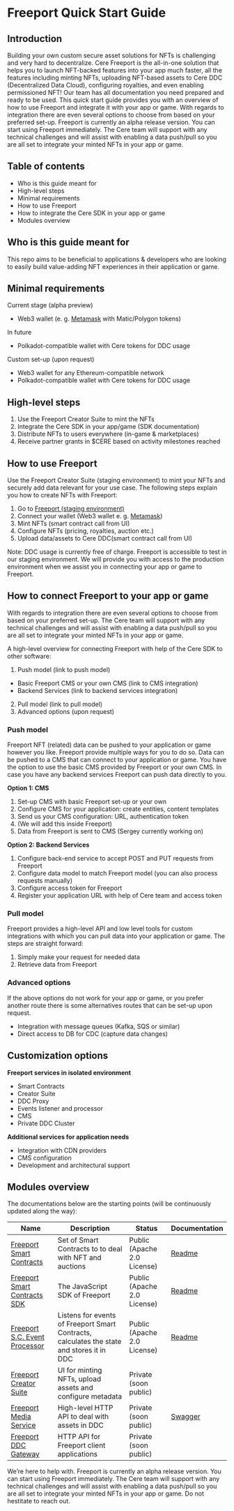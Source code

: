 # Freeport Quick Start Guide
## Introduction
Building your own custom secure asset solutions for NFTs is challenging and very hard to decentralize. Cere Freeport is the all-in-one solution that helps you to launch NFT-backed features into your app much faster, all the features including minting NFTs, uploading NFT-based assets to Cere DDC (Decentralized Data Cloud), configuring royalties, and even enabling permissioned NFT! Our team has all documentation you need prepared and ready to be used. This quick start guide provides you with an overview of how to use Freeport and integrate it with your app or game. With regards to integration there are even several options to choose from based on your preferred set-up. 
Freeport is currently an alpha release version. You can start using Freeport immediately. The Cere team will support with any technical challenges and will assist with enabling a data push/pull so you are all set to integrate your minted NFTs in your app or game. 

## Table of contents
* Who is this guide meant for
* High-level steps
* Minimal requirements
* How to use Freeport
* How to integrate the Cere SDK in your app or game
* Modules overview

## Who is this guide meant for
This repo aims to be beneficial to applications & developers who are looking to easily build value-adding NFT experiences in their application or game. 

## Minimal requirements
Current stage (alpha preview)

* Web3 wallet (e. g. [Metamask](https://metamask.io/) with Matic/Polygon tokens)

In future
* Polkadot-compatible wallet with Cere tokens for DDC usage

Custom set-up (upon request)
* Web3 wallet for any Ethereum-compatible network
* Polkadot-compatible wallet with Cere tokens for DDC usage


## High-level steps
1. Use the Freeport Creator Suite to mint the NFTs
2. Integrate the Cere SDK in your app/game (SDK documentation)
3. Distribute NFTs to users everywhere (in-game & marketplaces)
4. Receive partner grants in $CERE based on activity milestones reached

## How to use Freeport
Use the Freeport Creator Suite (staging environment) to mint your NFTs and securely add data relevant for your use case. The following steps explain you how to create NFTs with Freeport:
1. Go to [Freeport (staging environment)](https://davinci.stage.cere.network)  
2. Connect your wallet (Web3 wallet e. g. [Metamask](https://metamask.io/))
3. Mint NFTs (smart contract call from UI)
4. Configure NFTs (pricing, royalties, auction etc.)
5. Upload data/assets to Cere DDC(smart contract call from UI)

Note: DDC usage is currently free of charge. Freeport is accessible to test in our staging environment. We will provide you with access to the production environment when we assist you in connecting your app or game to Freeport. 

## How to connect Freeport to your app or game
With regards to integration there are even several options to choose from based on your preferred set-up. The Cere team will support with any technical challenges and will assist with enabling a data push/pull so you are all set to integrate your minted NFTs in your app or game. 

A high-level overview for connecting Freeport with help of the Cere SDK to other software:
1. Push model (link to push model)
* Basic Freeport CMS or your own CMS (link to CMS integration)
* Backend Services (link to backend services integration)
2. Pull model (link to pull model)
3. Advanced options (upon request)

### Push model
Freeport NFT (related) data can be pushed to your application or game however you like. Freeport provide multiple ways for you to do so. Data can be pushed to a CMS that can connect to your application or game. You have the option to use the basic CMS provided by Freeport or your own CMS. In case you have any backend services Freeport can push data directly to you.

**Option 1: CMS**
1. Set-up CMS with basic Freeport set-up or your own
2. Configure CMS for your application: create entities, content templates
3. Send us your CMS configuration: URL, authentication token
4. (We will add this inside Freeport)
5. Data from Freeport is sent to CMS (Sergey currently working on)

**Option 2: Backend Services**
1. Configure back-end service to accept POST and PUT requests from Freeport
2. Configure data model to match Freeport model (you can also process requests manually)
3. Configure access token for Freeport
4. Register your application URL with help of Cere team and access token

### Pull model
Freeport provides a high-level API and low level tools for custom integrations with which you can pull data into your application or game. The steps are straight forward:
1. Simply make your request for needed data
2. Retrieve data from Freeport 

### Advanced options
If the above options do not work for your app or game, or you prefer another route there is some alternatives routes that can be set-up upon request.

* Integration with message queues (Kafka, SQS or similar)
* Direct access to DB for CDC (capture data changes)

## Customization options

**Freeport services in isolated environment** 

* Smart Contracts
* Creator Suite
* DDC Proxy
* Events listener and processor
* CMS
* Private DDC Cluster

**Additional services for application needs**

* Integration with CDN providers
* CMS configuration
* Development and architectural support


## Modules overview
The documentations below are the starting points (will be continuously updated along the way):

|Name|Description|Status|Documentation|
|---|---|---|---|
|[Freeport Smart Contracts](https://github.com/Cerebellum-Network/Freeport-Smart-Contracts)|Set of Smart Contracts to to deal with NFT and auctions|Public (Apache 2.0 License)|[Readme](https://github.com/Cerebellum-Network/Freeport-Smart-Contracts/blob/master/README.md)|
|[Freeport Smart Contracts SDK](https://github.com/Cerebellum-Network/Freeport-Smart-Contracts-SDK)|The JavaScript SDK of Freeport|Public (Apache 2.0 License)|[Readme](https://github.com/Cerebellum-Network/Freeport-Smart-Contracts-SDK/blob/master/README.md)|
|[Freeport S.C. Event Processor](https://github.com/Cerebellum-Network/Freeport-S.C.-Event-Processor)|Listens for events of Freeport Smart Contracts, calculates the state and stores it in DDC|Public (Apache 2.0 License)|[Readme](https://github.com/Cerebellum-Network/Freeport-S.C.-Event-Processor/blob/dev/README.md)|
|[Freeport Creator Suite](https://github.com/Cerebellum-Network/Freeport-Creator-Suite)|UI for minting NFTs, upload assets and configure metadata|Private (soon public)||
|[Freeport Media Service](https://github.com/Cerebellum-Network/Freeport-Media-Service)|High-level HTTP API to deal with assets in DDC|Private (soon public)|[Swagger](https://media.ddc.dev.cere.network/q/swagger-ui/)|
|[Freeport DDC Gateway](https://github.com/Cerebellum-Network/Freeport-DDC-Gateway)|HTTP API for Freeport client applications|Private (soon public)||

We’re here to help with. Freeport is currently an alpha release version. You can start using Freeport immediately. The Cere team will support with any technical challenges and will assist with enabling a data push/pull so you are all set to integrate your minted NFTs in your app or game. Do not hestitate to reach out.
